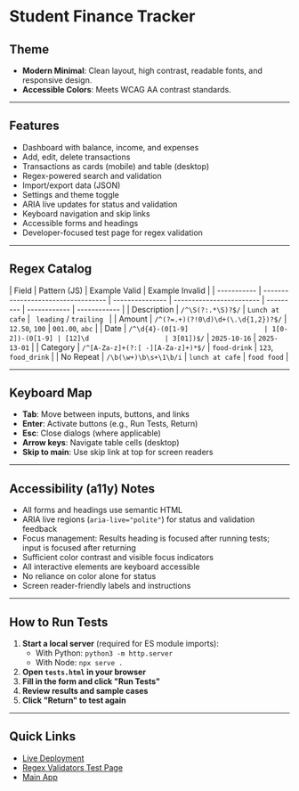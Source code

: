 # Student Finance Tracker

## Theme

- **Modern Minimal**: Clean layout, high contrast, readable fonts, and responsive design.
- **Accessible Colors**: Meets WCAG AA contrast standards.

---

## Features

- Dashboard with balance, income, and expenses
- Add, edit, delete transactions
- Transactions as cards (mobile) and table (desktop)
- Regex-powered search and validation
- Import/export data (JSON)
- Settings and theme toggle
- ARIA live updates for status and validation
- Keyboard navigation and skip links
- Accessible forms and headings
- Developer-focused test page for regex validation

---

## Regex Catalog

| Field       | Pattern (JS)                       | Example Valid   | Example Invalid          |
| ----------- | ---------------------------------- | --------------- | ------------------------ | --------- | ------------ | ------------ |
| Description | `/^\S(?:.*\S)?$/`                  | `Lunch at cafe` | ` leading` / `trailing ` |
| Amount      | `/^(?=.+)(?!0\d)\d+(\.\d{1,2})?$/` | `12.50`, `100`  | `001.00`, `abc`          |
| Date        | `/^\d{4}-(0[1-9]                   | 1[0-2])-(0[1-9] | [12]\d                   | 3[01])$/` | `2025-10-16` | `2025-13-01` |
| Category    | `/^[A-Za-z]+(?:[ -][A-Za-z]+)*$/`  | `food-drink`    | `123`, `food_drink`      |
| No Repeat   | `/\b(\w+)\b\s+\1\b/i`              | `lunch at cafe` | `food food`              |

---

## Keyboard Map

- **Tab**: Move between inputs, buttons, and links
- **Enter**: Activate buttons (e.g., Run Tests, Return)
- **Esc**: Close dialogs (where applicable)
- **Arrow keys**: Navigate table cells (desktop)
- **Skip to main**: Use skip link at top for screen readers

---

## Accessibility (a11y) Notes

- All forms and headings use semantic HTML
- ARIA live regions (`aria-live="polite"`) for status and validation feedback
- Focus management: Results heading is focused after running tests; input is focused after returning
- Sufficient color contrast and visible focus indicators
- All interactive elements are keyboard accessible
- No reliance on color alone for status
- Screen reader-friendly labels and instructions

---

## How to Run Tests

1. **Start a local server** (required for ES module imports):
   - With Python: `python3 -m http.server`
   - With Node: `npx serve .`
2. **Open `tests.html` in your browser**
3. **Fill in the form and click "Run Tests"**
4. **Review results and sample cases**
5. **Click "Return" to test again**

---

## Quick Links

- [Live Deployment](https://inezakevin23.github.io/Student-Finance-Tracker-Summative-Assignment-Ineza-Kevin/)
- [Regex Validators Test Page](./tests.html)
- [Main App](./index.html)
